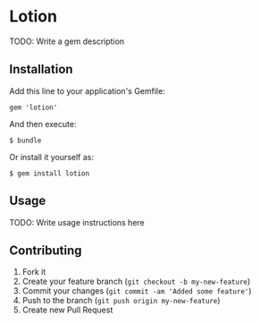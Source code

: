 # Lotion

TODO: Write a gem description

## Installation

Add this line to your application's Gemfile:

    gem 'lotion'

And then execute:

    $ bundle

Or install it yourself as:

    $ gem install lotion

## Usage

TODO: Write usage instructions here

## Contributing

1. Fork it
2. Create your feature branch (`git checkout -b my-new-feature`)
3. Commit your changes (`git commit -am 'Added some feature'`)
4. Push to the branch (`git push origin my-new-feature`)
5. Create new Pull Request
